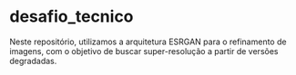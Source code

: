 # desafio_tecnico
Neste repositório, utilizamos a arquitetura ESRGAN para o refinamento de imagens, com o objetivo de buscar super-resolução a partir de versões degradadas.
